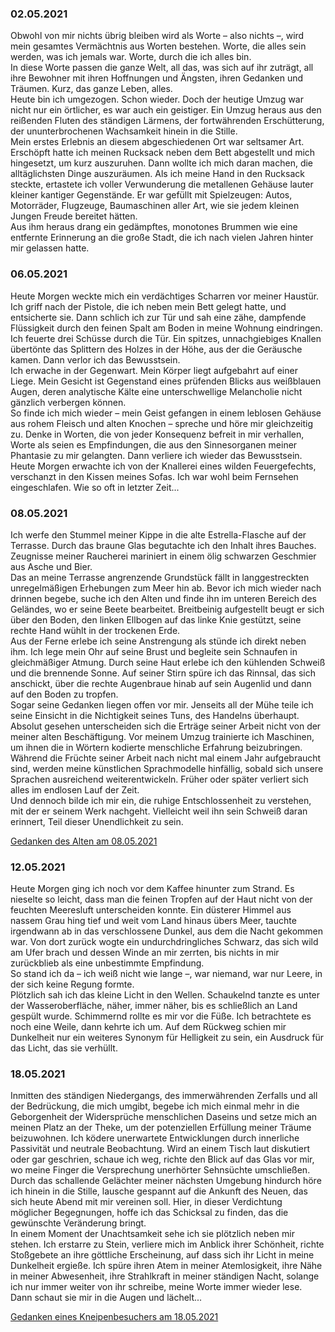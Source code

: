 ### 02.05.2021
Obwohl von mir nichts übrig bleiben wird als Worte 
– also nichts –,
wird mein gesamtes Vermächtnis aus Worten bestehen.
Worte, die alles sein werden, was ich jemals war. 
Worte, durch die ich alles bin.<br>
In diese Worte passen die ganze Welt, 
all das, was sich auf ihr zuträgt, 
all ihre Bewohner mit ihren Hoffnungen und Ängsten, 
ihren Gedanken und Träumen.
Kurz, das ganze Leben, alles.<br>
Heute bin ich umgezogen. Schon wieder.
Doch der heutige Umzug war nicht nur ein örtlicher, 
es war auch ein geistiger.
Ein Umzug heraus aus den reißenden Fluten des ständigen Lärmens, 
der fortwährenden Erschütterung, der ununterbrochenen Wachsamkeit hinein in die Stille.<br>
Mein erstes Erlebnis an diesem abgeschiedenen Ort war seltsamer Art.
Erschöpft hatte ich meinen Rucksack neben dem Bett abgestellt und mich hingesetzt, 
um kurz auszuruhen.
Dann wollte ich mich daran machen, 
die alltäglichsten Dinge auszuräumen.
Als ich meine Hand in den Rucksack steckte, 
ertastete ich voller Verwunderung die metallenen Gehäuse lauter kleiner kantiger Gegenstände.
Er war gefüllt mit Spielzeugen: 
Autos, Motorräder, Flugzeuge, Baumaschinen aller Art, 
wie sie jedem kleinen Jungen Freude bereitet hätten.<br>
Aus ihm heraus drang ein gedämpftes, monotones Brummen
wie eine entfernte Erinnerung an die große Stadt, 
die ich nach vielen Jahren hinter mir gelassen hatte.

### 06.05.2021
Heute Morgen weckte mich ein verdächtiges Scharren vor meiner Haustür. 
Ich griff nach der Pistole, die ich neben mein Bett gelegt hatte, und entsicherte sie.
Dann schlich ich zur Tür und sah eine zähe, dampfende Flüssigkeit durch den feinen Spalt am Boden
in meine Wohnung eindringen.
Ich feuerte drei Schüsse durch die Tür.
Ein spitzes, unnachgiebiges Knallen übertönte das Splittern des Holzes in der Höhe, aus der die Geräusche kamen.
Dann verlor ich das Bewusstsein.<br>
Ich erwache in der Gegenwart. Mein Körper liegt aufgebahrt auf einer Liege. 
Mein Gesicht ist Gegenstand eines prüfenden Blicks aus weißblauen Augen,
deren analytische Kälte eine unterschwellige Melancholie nicht gänzlich verbergen können.<br>
So finde ich mich wieder –
mein Geist gefangen in einem leblosen Gehäuse aus rohem Fleisch und alten Knochen – 
spreche und höre mir gleichzeitig zu.
Denke in Worten, die von jeder Konsequenz befreit in mir verhallen,
Worte als seien es Empfindungen, 
die aus den Sinnesorganen meiner Phantasie zu mir gelangten.
Dann verliere ich wieder das Bewusstsein.<br>
Heute Morgen erwachte ich von der Knallerei eines wilden Feuergefechts, verschanzt in den Kissen meines Sofas.
Ich war wohl beim Fernsehen eingeschlafen. 
Wie so oft in letzter Zeit...

### 08.05.2021
Ich werfe den Stummel meiner Kippe in die alte Estrella-Flasche auf der Terrasse. 
Durch das braune Glas begutachte ich den Inhalt ihres Bauches. 
Zeugnisse meiner Raucherei mariniert in einem ölig schwarzen Geschmier aus Asche und Bier.<br>
Das an meine Terrasse angrenzende Grundstück fällt in langgestreckten unregelmäßigen Erhebungen zum Meer hin ab.
Bevor ich mich wieder nach drinnen begebe,
suche ich den Alten und finde ihn im unteren Bereich des Geländes,
wo er seine Beete bearbeitet.
Breitbeinig aufgestellt beugt er sich über den Boden,
den linken Ellbogen auf das linke Knie gestützt,
seine rechte Hand wühlt in der trockenen Erde.<br>
Aus der Ferne erlebe ich seine Anstrengung als stünde ich direkt neben ihm.
Ich lege mein Ohr auf seine Brust und 
begleite sein Schnaufen in gleichmäßiger Atmung.
Durch seine Haut erlebe ich den kühlenden Schweiß
und die brennende Sonne. 
Auf seiner Stirn spüre ich das Rinnsal,
das sich anschickt, 
über die rechte Augenbraue hinab auf sein Augenlid und dann auf den Boden zu tropfen.<br>
Sogar seine Gedanken liegen offen vor mir.
Jenseits all der Mühe teile ich seine Einsicht in die Nichtigkeit seines Tuns, des Handelns überhaupt.<br>
Absolut gesehen unterscheiden sich die Erträge seiner Arbeit nicht von der meiner alten Beschäftigung.
Vor meinem Umzug trainierte ich Maschinen, um ihnen die in Wörtern kodierte menschliche Erfahrung beizubringen.
Während die Früchte seiner Arbeit nach nicht mal einem Jahr aufgebraucht sind, 
werden meine künstlichen Sprachmodelle hinfällig, 
sobald sich unsere Sprachen ausreichend weiterentwickeln.
Früher oder später verliert sich alles im endlosen Lauf der Zeit.<br>
Und dennoch bilde ich mir ein, 
die ruhige Entschlossenheit zu verstehen, 
mit der er seinem Werk nachgeht.
Vielleicht weil ihn sein Schweiß daran erinnert, 
Teil dieser Unendlichkeit zu sein.

[Gedanken des Alten am 08.05.2021](Tagebuch-2.md#08052021)

### 12.05.2021
Heute Morgen ging ich noch vor dem Kaffee hinunter zum Strand.
Es nieselte so leicht,
dass man die feinen Tropfen auf der Haut nicht von der feuchten Meeresluft unterscheiden konnte.
Ein düsterer Himmel aus nassem Grau hing tief und weit vom Land hinaus übers Meer,
tauchte irgendwann ab in das verschlossene Dunkel,
aus dem die Nacht gekommen war.
Von dort zurück wogte ein undurchdringliches Schwarz,
das sich wild am Ufer brach
und dessen Winde an mir zerrten,
bis nichts in mir zurückblieb als eine unbestimmte Empfindung.<br>
So stand ich da – ich weiß nicht wie lange –,
war niemand, war nur Leere, 
in der sich keine Regung formte.<br>
Plötzlich sah ich das kleine Licht in den Wellen.
Schaukelnd tanzte es unter der Wasseroberfläche, 
näher, immer näher,
bis es schließlich an Land gespült wurde.
Schimmernd rollte es mir vor die Füße.
Ich betrachtete es noch eine Weile, 
dann kehrte ich um.
Auf dem Rückweg schien mir Dunkelheit nur ein weiteres Synonym für Helligkeit zu sein,
ein Ausdruck für das Licht, 
das sie verhüllt.

### 18.05.2021
Inmitten des ständigen Niedergangs, 
des immerwährenden Zerfalls und all der Bedrückung,
die mich umgibt,
begebe ich mich einmal mehr in die Geborgenheit der Widersprüche menschlichen Daseins
und setze mich an meinen Platz an der Theke,
um der potenziellen Erfüllung meiner Träume beizuwohnen.
Ich ködere unerwartete Entwicklungen durch innerliche Passivität und neutrale Beobachtung.
Wird an einem Tisch laut diskutiert oder gar geschrien,
schaue ich weg, richte den Blick auf das Glas vor mir,
wo meine Finger die Versprechung unerhörter Sehnsüchte umschließen.
Durch das schallende Gelächter meiner nächsten Umgebung hindurch höre ich hinein in die Stille,
lausche gespannt auf die Ankunft des Neuen,
das sich heute Abend mit mir vereinen soll.
Hier, in dieser Verdichtung möglicher Begegnungen,
hoffe ich das Schicksal zu finden,
das die gewünschte Veränderung bringt.<br>
In einem Moment der Unachtsamkeit sehe ich sie plötzlich neben mir stehen.
Ich erstarre zu Stein, 
verliere mich im Anblick ihrer Schönheit,
richte Stoßgebete an ihre göttliche Erscheinung, 
auf dass sich ihr Licht in meine Dunkelheit ergieße.
Ich spüre ihren Atem in meiner Atemlosigkeit, 
ihre Nähe in meiner Abwesenheit, 
ihre Strahlkraft in meiner ständigen Nacht,
solange ich nur immer weiter von ihr schreibe,
meine Worte immer wieder lese.<br>
Dann schaut sie mir in die Augen und lächelt...

[Gedanken eines Kneipenbesuchers am 18.05.2021](Tagebuch-2.md#08052021)
